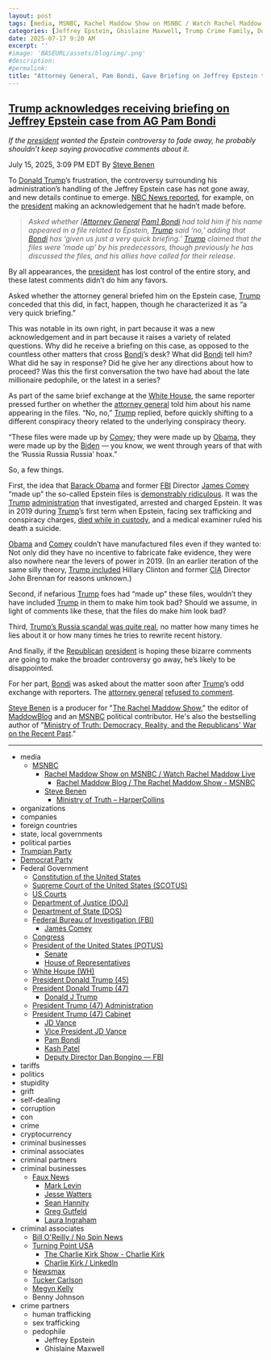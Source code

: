 ```yaml
---
layout: post
tags: [media, MSNBC, Rachel Maddow Show on MSNBC / Watch Rachel Maddow Live, Rachel Maddow Blog / The Rachel Maddow Show - MSNBC, Steve Benen, Ministry of Truth – HarperCollins, organizations, companies, foreign countries, state local governments, political parties, Trumpian Party, Democrat Party, Federal Government, Constitution of the United States, Supreme Court of the United States (SCOTUS), US Courts, Department of Justice (DOJ), Department of State (DOS), Federal Bureau of Investigation (FBI), James Comey, Congress, President of the United States (POTUS), Senate, House of Representatives, White House (WH), President Donald Trump (45), President Donald Trump (47), Donald J Trump, President Trump (47) Administration, President Trump (47) Cabinet, JD Vance, Vice President JD Vance, Pam Bondi, Kash Patel, Deputy Director Dan Bongino — FBI, tariffs, politics, stupidity, grift, self-dealing, corruption, con, crime, cryptocurrency, criminal businesses, criminal associates, criminal partners, criminal businesses, Faux News, Mark Levin, Jesse Watters, Sean Hannity, Greg Gutfeld, Laura Ingraham, criminal associates, Bill O’Reilly / No Spin News, Turning Point USA, The Charlie Kirk Show - Charlie Kirk, Charlie Kirk / LinkedIn, Newsmax, Tucker Carlson, Megyn Kelly, Benny Johnson, crime partners]
categories: [Jeffrey Epstein, Ghislaine Maxwell, Trump Crime Family, Donald Trump]
date: 2025-07-17 9:20 AM
excerpt: ''
#image: 'BASEURL/assets/blog/img/.png'
#description:
#permalink:
title: "Attorney General, Pam Bondi, Gave Briefing on Jeffrey Epstein to Trump"
---
```



## [Trump acknowledges receiving briefing on Jeffrey Epstein case from AG Pam Bondi](https://www.msnbc.com/rachel-maddow-show/maddowblog/jeffrey-epstein-files-trump-pam-bondi-briefing-rcna218948)

*If the [president](https://www.whitehouse.gov/) wanted the Epstein controversy to fade away, he probably shouldn’t keep saying provocative comments about it.*

July 15, 2025, 3:09 PM EDT
By [Steve Benen](https://www.msnbc.com/author/steve-benen-ncpn433601)

To [Donald Trump](https://www.donaldjtrump.com/)’s frustration, the controversy surrounding his administration’s handling of the Jeffrey Epstein case has not gone away, and new details continue to emerge. [NBC News reported](https://www.nbcnews.com/politics/trump-administration/live-blog/trump-mike-waltz-tariffs-immigration-arizona-grijalva-live-updates-rcna218470/rcrd85037?canonicalCard=true), for example, on the [president](https://www.whitehouse.gov/) making an acknowledgement that he hadn’t made before.

> *Asked whether [[Attorney General](https://www.justice.gov/) [Pam\] Bondi](https://www.justice.gov/ag/staff-profile/meet-attorney-general) had told him if his name appeared in a file related to Epstein, [Trump](https://www.donaldjtrump.com/) said ‘no,’ adding that [Bondi](https://www.justice.gov/ag/staff-profile/meet-attorney-general) has ‘given us just a very quick briefing.’ [Trump](https://www.donaldjtrump.com/) claimed that the files were ‘made up’ by his predecessors, though previously he has discussed the files, and his allies have called for their release.*

By all appearances, the [president](https://www.whitehouse.gov/) has lost control of the entire story, and these latest comments didn’t do him any favors.

Asked whether the attorney general briefed him on the Epstein case, [Trump](https://www.donaldjtrump.com/) conceded that this did, in fact, happen, though he characterized it as “a very quick briefing.”

This was notable in its own right, in part because it was a new acknowledgement and in part because it raises a variety of related questions. Why did he receive a briefing on this case, as opposed to the countless other matters that cross [Bondi](https://www.justice.gov/ag/staff-profile/meet-attorney-general)’s desk? What did [Bondi](https://www.justice.gov/ag/staff-profile/meet-attorney-general) tell him? What did he say in response? Did he give her any directions about how to proceed? Was this the first conversation the two have had about the late millionaire pedophile, or the latest in a series?

As part of the same brief exchange at the [White House](https://www.whitehouse.gov/), the same reporter pressed further on whether the [attorney general](https://www.justice.gov/) told him about his name appearing in the files. “No, no,” [Trump](https://www.donaldjtrump.com/) replied, before quickly shifting to a different conspiracy theory related to the underlying conspiracy theory.

“These files were made up by [Comey](https://www.fbi.gov/history/directors/james-b-comey); they were made up by [Obama](https://obamawhitehouse.archives.gov/), they were made up by the [Biden](https://bidenwhitehouse.archives.gov/) — you know, we went through years of that with the ‘Russia Russia Russia’ hoax.”

So, a few things.

First, the idea that [Barack Obama](https://obamawhitehouse.archives.gov/) and former [FBI](https://www.fbi.gov/) Director [James Comey](https://www.fbi.gov/history/directors/james-b-comey) “made up” the so-called Epstein files is [demonstrably ridiculous](https://www.msnbc.com/rachel-maddow-show/maddowblog/jeffrey-epstein-trump-rolls-new-conspiracy-theory-conspiracy-theory-rcna218606). It was the [Trump](https://www.donaldjtrump.com/) [administration](https://www.whitehouse.gov/administration/) that investigated, arrested and charged Epstein. It was in 2019 during [Trump](https://www.donaldjtrump.com/)’s first term when Epstein, facing sex trafficking and conspiracy charges, [died while in custody](https://www.nbcnews.com/news/us-news/jeffrey-epstein-died-suicide-manhattan-jail-cell-medical-examiner-says-n1041571), and a medical examiner ruled his death a suicide.

[Obama](https://obamawhitehouse.archives.gov/) and [Comey](https://www.fbi.gov/history/directors/james-b-comey) couldn’t have manufactured files even if they wanted to: Not only did they have no incentive to fabricate fake evidence, they were also nowhere near the levers of power in 2019. (In an earlier iteration of the same silly theory, [Trump included](https://www.msnbc.com/rachel-maddow-show/maddowblog/jeffrey-epstein-trump-rolls-new-conspiracy-theory-conspiracy-theory-rcna218606) Hillary Clinton and former [CIA](https://www.cia.gov/) Director John Brennan for reasons unknown.)

Second, if nefarious [Trump](https://www.donaldjtrump.com/) foes had “made up” these files, wouldn’t they have included [Trump](https://www.donaldjtrump.com/) in them to make him took bad? Should we assume, in light of comments like these, that the files do make him look bad?

Third, [Trump’s Russia scandal was quite real](https://www.msnbc.com/rachel-maddow-show/maddowblog/defend-trump-gop-pretends-russia-scandal-wasnt-real-rcna75749), no matter how many times he lies about it or how many times he tries to rewrite recent history.

And finally, if the [Republican](https://www.gop.com/) [president](https://www.whitehouse.gov/) is hoping these bizarre comments are going to make the broader controversy go away, he’s likely to be disappointed.

For her part, [Bondi](https://www.justice.gov/ag/staff-profile/meet-attorney-general) was asked about the matter soon after [Trump](https://www.donaldjtrump.com/)’s odd exchange with reporters. The [attorney general](https://www.justice.gov/) [refused to comment](https://bsky.app/profile/atrupar.com/post/3ltzjwupluq2h).

[Steve Benen](https://www.msnbc.com/author/steve-benen-ncpn433601) is a producer for "[The Rachel Maddow Show](https://www.msnbc.com/rachel-maddow-show)," the editor of [MaddowBlog](https://www.msnbc.com/maddowblog) and an [MSNBC](https://www.msnbc.com/) political contributor. He's also the bestselling author of "[Ministry of Truth: Democracy, Reality, and the Republicans' War on the Recent Past](https://www.harpercollins.com/products/ministry-of-truth-steve-benen)."

----
- media
    - [MSNBC](https://www.msnbc.com/)
        - [Rachel Maddow Show on MSNBC / Watch Rachel Maddow Live](https://www.msnbc.com/rachel-maddow-show)
            - [Rachel Maddow Blog / The Rachel Maddow Show - MSNBC](https://www.msnbc.com/maddowblog)
        - [Steve Benen](https://www.msnbc.com/author/steve-benen-ncpn433601)
            - [Ministry of Truth – HarperCollins](https://www.harpercollins.com/products/ministry-of-truth-steve-benen)
- organizations 
- companies
- foreign countries 
- state, local governments
- political parties 
- [Trumpian Party](https://www.gop.com/)
- [Democrat Party](https://www.democrats.org/)
- Federal Government 
    - [Constitution of the United States](https://constitution.congress.gov/)
    - [Supreme Court of the United States (SCOTUS)](https://www.supremecourt.gov/)
    - [US Courts](https://www.uscourts.gov/)
    - [Department of Justice (DOJ)](https://www.justice.gov/)
   - [Department of State (DOS)](https://www.state.gov/)
    - [Federal Bureau of Investigation (FBI)](https://www.fbi.gov/)
        - [James Comey](https://www.fbi.gov/history/directors/james-b-comey)
    - [Congress](https;//www.congress.gov/)
    - [President of the United States (POTUS)](https://www.whitehouse.gov/)
        - [Senate](https://www.senate.gov/)
        - [House of Representatives](https://www.house.gov/)
    - [White House (WH)](https://www.whitehouse.gov/)
     - [President Donald Trump (45)](https://trumpwhitehouse.archives.gov/)
    - [President Donald Trump (47)](https://www.whitehouse.gov/administration/donald-j-trump/)
        - [Donald J Trump](https://www.donaldjtrump.com/)
    - [President Trump (47) Administration](https://www.whitehouse.gov/administration/)
    - [President Trump (47) Cabinet](https://www.whitehouse.gov/administration/the-cabinet/)
        - [JD Vance](https://www.linkedin.com/in/jd-vance-770a9047/)
        - [Vice President JD Vance](https://www.whitehouse.gov/administration/jd-vance/)
        - [Pam Bondi](https://www.justice.gov/ag/staff-profile/meet-attorney-general)
        - [Kash Patel](https://www.fbi.gov/about/leadership-and-structure/director-patel)
        - [Deputy Director Dan Bongino — FBI](https://www.fbi.gov/about/leadership-and-structure/deputy-director-dan-bongino)
- tariffs
- politics
- stupidity
- grift
- self-dealing
- corruption
- con
- crime
- cryptocurrency 
- criminal businesses
- criminal associates
- criminal partners
- criminal businesses
    - [Faux News](https://www.foxnews.com/)
        - [Mark Levin](https://www.foxnews.com/person/l/mark-levin)
        - [Jesse Watters](https://www.foxnews.com/person/w/jesse-watters)
        - [Sean Hannity](https://www.foxnews.com/person/h/sean-hannity)
        - [Greg Gutfeld](https://www.foxnews.com/person/g/greg-gutfeld)
        - [Laura Ingraham](https://www.foxnews.com/person/i/laura-ingraham)
- criminal associates
    - [Bill O'Reilly / No Spin News](https://www.billoreilly.com/)
    - [Turning Point USA](https://www.tpusa.com/)
        - [The Charlie Kirk Show - Charlie Kirk](https://www.charliekirk.com/)
        - [Charlie Kirk / LinkedIn](https://www.linkedin.com/in/charlie-kirk/)
    - [Newsmax](https://www.newsmax.com/)
    - [Tucker Carlson](https://tuckercarlson.com/)
    - [Megyn Kelly](https://www.megynkelly.com/)
    - Benny Johnson 
- crime partners
    - human trafficking 
    - sex trafficking 
    - pedophile 
        - Jeffrey Epstein 
        - Ghislaine Maxwell

